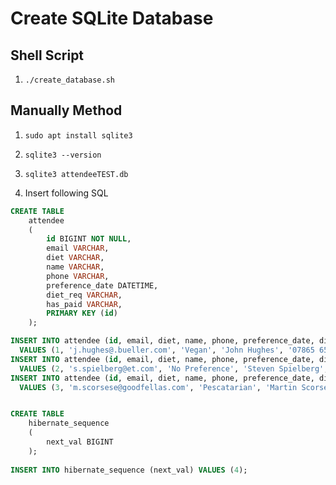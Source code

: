 # Create SQLite Database

## Shell Script

1. `./create_database.sh`

## Manually Method

1. `sudo apt install sqlite3`

2. `sqlite3 --version`

3. `sqlite3 attendeeTEST.db`

4. Insert following SQL

```sql
CREATE TABLE
    attendee
    (
        id BIGINT NOT NULL,
        email VARCHAR,
        diet VARCHAR,
        name VARCHAR,
        phone VARCHAR,
        preference_date DATETIME,
        diet_req VARCHAR,
        has_paid VARCHAR,
        PRIMARY KEY (id)
    );

INSERT INTO attendee (id, email, diet, name, phone, preference_date, diet_req, has_paid)
  VALUES (1, 'j.hughes@.bueller.com', 'Vegan', 'John Hughes', '07865 657 765', '2020-12-15', 'Allergic to nuts', 'n');
INSERT INTO attendee (id, email, diet, name, phone, preference_date, diet_req, has_paid)
  VALUES (2, 's.spielberg@et.com', 'No Preference', 'Steven Spielberg', '07876 641 142', '2020-12-16', 'Mustard on everything', 'y');
INSERT INTO attendee (id, email, diet, name, phone, preference_date, diet_req, has_paid)
  VALUES (3, 'm.scorsese@goodfellas.com', 'Pescatarian', 'Martin Scorsese', '563-891-5555', '2020-12-16', 'NO BONES', 'y');


CREATE TABLE
    hibernate_sequence
    (
        next_val BIGINT
    );
    
INSERT INTO hibernate_sequence (next_val) VALUES (4);
```

